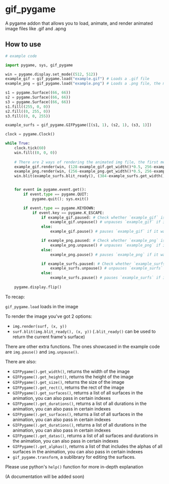 # gif_pygame
A pygame addon that allows you to load, animate, and render animated image files like .gif and .apng

## How to use
```py
# example code

import pygame, sys, gif_pygame

win = pygame.display.set_mode((512, 512))
example_gif = gif_pygame.load("example.gif") # Loads a .gif file
example_png = gif_pygame.load("example.png") # Loads a .png file, the module supports non-animated files, but it is not recommended

s1 = pygame.Surface((66, 66))
s2 = pygame.Surface((66, 66))
s3 = pygame.Surface((66, 66))
s1.fill((255, 0, 0))
s2.fill((0, 255, 0))
s3.fill((0, 0, 255))

example_surfs = gif_pygame.GIFPygame([(s1, 1), (s2, 1), (s3, 1)])

clock = pygame.Clock()

while True:
    clock.tick(60)
    win.fill((0, 0, 0))
    
    # There are 2 ways of rendering the animated img file, the first method is doing "gif.render(surface, (x, y))", the other method is doing "surface.blit(gif.blit_ready(), (x, y))". THE ".blit_ready()" FUNCTION MUST BE CALLED WHEN DOING THE SECOND METHOD
    example_gif.render(win, (128-example_gif.get_width()*0.5, 256-example_gif.get_height()*0.5))
    example_png.render(win, (256-example_png.get_width()*0.5, 256-example_png.get_height()*0.5))
    win.blit(example_surfs.blit_ready(), (384-example_surfs.get_width()*0.5, 256-example_surfs.get_height()*0.5))


    for event in pygame.event.get():
        if event.type == pygame.QUIT:
            pygame.quit(); sys.exit()

        if event.type == pygame.KEYDOWN:
            if event.key == pygame.K_ESCAPE:
                if example_gif.paused: # Check whether `example_gif` is paused or not
                    example_gif.unpause() # unpauses `example_gif` if it was paused
                else:
                    example_gif.pause() # pauses `example_gif` if it was unpaused

                if example_png.paused: # Check whether `example_png` is paused or not, since this is a non-animated image, it will not be affected
                    example_png.unpause() # unpauses `example_png` if it was paused, since this is a non-animated image, it will not be affected
                else:
                    example_png.pause() # pauses `example_png` if it was unpaused, since this is a non-animated image, it will not be affected

                if example_surfs.paused: # Check whether `example_surfs` is paused or not
                    example_surfs.unpause() # unpauses `example_surfs` if it was paused
                else:
                    example_surfs.pause() # pauses `example_surfs` if it was unpaused
                    
    pygame.display.flip()
```

To recap:

`gif_pygame.load` loads in the image

To render the image you've got 2 options:
- `img.render(surf, (x, y))`
- `surf.blit(img.blit_ready(), (x, y))` (`.blit_ready()` can be used to return the current frame's surface)

There are other extra functions. The ones showcased in the example code are `img.pause()` and `img.unpause()`.

There are also:
- `GIFPygame().get_width()`, returns the width of the image
- `GIFPygame().get_height()`, returns the height of the image
- `GIFPygame().get_size()`, returns the size of the image
- `GIFPygame().get_rect()`, returns the rect of the image
- `GIFPygame().get_surfaces()`, returns a list of all surfaces in the animation, you can also pass in certain indexes
- `GIFPygame().get_durations()`, returns a list of all durations in the animation, you can also pass in certain indexes
- `GIFPygame().get_surfaces()`, returns a list of all surfaces in the animation, you can also pass in certain indexes
- `GIFPygame().get_durations()`, returns a list of all durations in the animation, you can also pass in certain indexes
- `GIFPygame().get_datas()`, returns a list of all surfaces and durations in the animation, you can also pass in certain indexes
- `GIFPygame().get_alphas()`, returns a list of that includes the alphas of all surfaces in the animation, you can also pass in certain indexes
- `gif_pygame.transform`, a sublibrary for editing the surfaces.

Please use python's `help()` function for more in-depth explanation

(A documentation will be added soon)